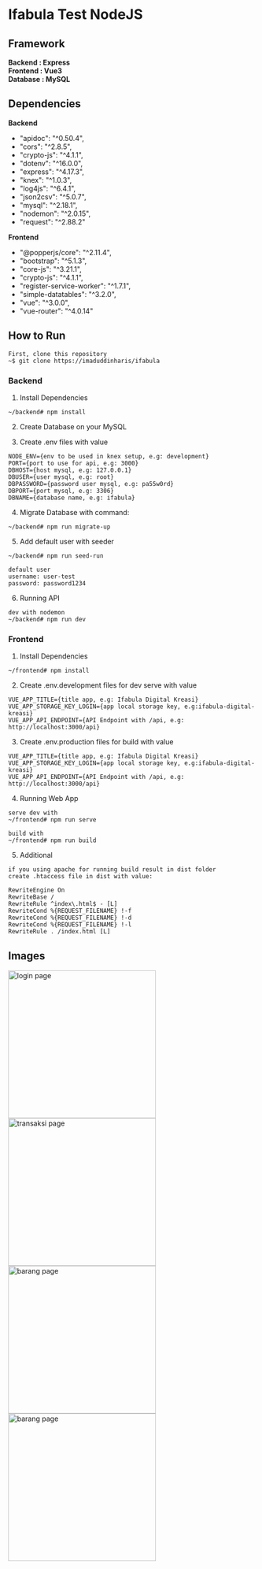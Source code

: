 # Ifabula Test NodeJS

## Framework

**Backend : Express**  
**Frontend : Vue3**  
**Database : MySQL**

## Dependencies

**Backend**  
* "apidoc": "^0.50.4",
* "cors": "^2.8.5",
* "crypto-js": "^4.1.1",
* "dotenv": "^16.0.0",
* "express": "^4.17.3",
* "knex": "^1.0.3",
* "log4js": "^6.4.1",
* "json2csv": "^5.0.7",
* "mysql": "^2.18.1",
* "nodemon": "^2.0.15",
* "request": "^2.88.2"

**Frontend**
* "@popperjs/core": "^2.11.4",
* "bootstrap": "^5.1.3",
* "core-js": "^3.21.1",
* "crypto-js": "^4.1.1",
* "register-service-worker": "^1.7.1",
* "simple-datatables": "^3.2.0",
* "vue": "^3.0.0",
* "vue-router": "^4.0.14"

## How to Run

```
First, clone this repository  
~$ git clone https://imaduddinharis/ifabula
``` 

### Backend

1. Install Dependencies 

``` 
~/backend# npm install
``` 

2. Create Database on your MySQL  

3. Create .env files with value

```
NODE_ENV={env to be used in knex setup, e.g: development}
PORT={port to use for api, e.g: 3000}
DBHOST={host mysql, e.g: 127.0.0.1}
DBUSER={user mysql, e.g: root}
DBPASSWORD={password user mysql, e.g: pa55w0rd}
DBPORT={port mysql, e.g: 3306}
DBNAME={database name, e.g: ifabula}
```

4. Migrate Database with command:

```
~/backend# npm run migrate-up
```

5. Add default user with seeder

```
~/backend# npm run seed-run

default user
username: user-test
password: password1234
```

6. Running API

```
dev with nodemon
~/backend# npm run dev
```

### Frontend

1. Install Dependencies 

``` 
~/frontend# npm install
``` 

2. Create .env.development files for dev serve with value

```
VUE_APP_TITLE={title app, e.g: Ifabula Digital Kreasi}
VUE_APP_STORAGE_KEY_LOGIN={app local storage key, e.g:ifabula-digital-kreasi}
VUE_APP_API_ENDPOINT={API Endpoint with /api, e.g: http://localhost:3000/api}
```

3. Create .env.production files for build with value

```
VUE_APP_TITLE={title app, e.g: Ifabula Digital Kreasi}
VUE_APP_STORAGE_KEY_LOGIN={app local storage key, e.g:ifabula-digital-kreasi}
VUE_APP_API_ENDPOINT={API Endpoint with /api, e.g: http://localhost:3000/api}
```

4. Running Web App

```
serve dev with
~/frontend# npm run serve

build with
~/frontend# npm run build

```

5. Additional

```
if you using apache for running build result in dist folder
create .htaccess file in dist with value:

RewriteEngine On 
RewriteBase / 
RewriteRule ^index\.html$ - [L] 
RewriteCond %{REQUEST_FILENAME} !-f 
RewriteCond %{REQUEST_FILENAME} !-d 
RewriteCond %{REQUEST_FILENAME} !-l 
RewriteRule . /index.html [L]

```


## Images
<img alt="login page" src="https://raw.githubusercontent.com/imaduddinharis/ifabula/master/screenshots/WhatsApp%20Image%202022-04-01%20at%206.53.29%20AM.jpeg" width="300">
<img alt="transaksi page" src="https://raw.githubusercontent.com/imaduddinharis/ifabula/master/screenshots/WhatsApp%20Image%202022-04-01%20at%206.53.24%20AM.jpeg" width="300">
<img alt="barang page" src="https://raw.githubusercontent.com/imaduddinharis/ifabula/master/screenshots/WhatsApp%20Image%202022-04-01%20at%206.53.25%20AM%20(1).jpeg" width="300">
<img alt="barang page" src="https://raw.githubusercontent.com/imaduddinharis/ifabula/master/screenshots/WhatsApp%20Image%202022-04-01%20at%206.53.25%20AM.jpeg" width="300">


